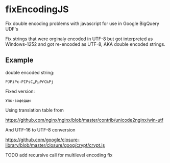 # fixEncodingJS
Fix double encoding problems with javascript for use in Google BigQuery UDF's



Fix strings that were orginaly encoded in UTF-8 but got interpreted as Windows-1252 and got re-encoded as UTF-8, AKA double encoded strings.
## Example
double encoded string:

``` РЈРїРє-РІРѕС„РµРґС‰Рј ```

Fixed version:

```Упк-вофедщм```



Using translation table from 

https://github.com/nginx/nginx/blob/master/contrib/unicode2nginx/win-utf

And UTF-16 to UTF-8 conversion

https://github.com/google/closure-library/blob/master/closure/goog/crypt/crypt.js

TODO
add recursive call for multilevel encoding fix